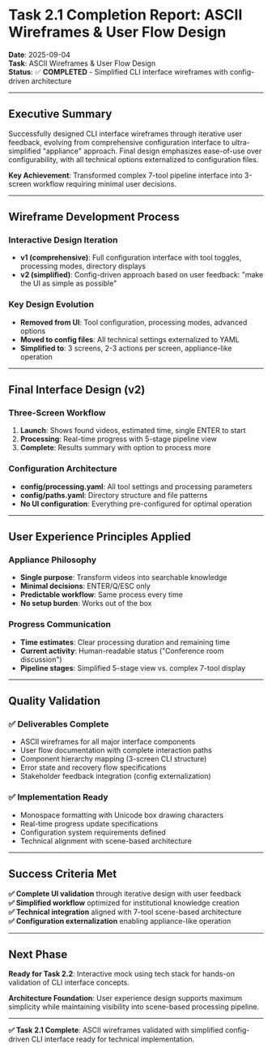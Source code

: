 # Task 2.1 Completion Report: ASCII Wireframes & User Flow Design

**Date**: 2025-09-04  
**Task**: ASCII Wireframes & User Flow Design  
**Status**: ✅ **COMPLETED** - Simplified CLI interface wireframes with config-driven architecture  

---

## **Executive Summary**

Successfully designed CLI interface wireframes through iterative user feedback, evolving from comprehensive configuration interface to ultra-simplified "appliance" approach. Final design emphasizes ease-of-use over configurability, with all technical options externalized to configuration files.

**Key Achievement**: Transformed complex 7-tool pipeline interface into 3-screen workflow requiring minimal user decisions.

---

## **Wireframe Development Process**

### **Interactive Design Iteration**
- **v1 (comprehensive)**: Full configuration interface with tool toggles, processing modes, directory displays
- **v2 (simplified)**: Config-driven approach based on user feedback: "make the UI as simple as possible"

### **Key Design Evolution**
- **Removed from UI**: Tool configuration, processing modes, advanced options
- **Moved to config files**: All technical settings externalized to YAML
- **Simplified to**: 3 screens, 2-3 actions per screen, appliance-like operation

---

## **Final Interface Design (v2)**

### **Three-Screen Workflow**
1. **Launch**: Shows found videos, estimated time, single ENTER to start
2. **Processing**: Real-time progress with 5-stage pipeline view
3. **Complete**: Results summary with option to process more

### **Configuration Architecture**
- **config/processing.yaml**: All tool settings and processing parameters
- **config/paths.yaml**: Directory structure and file patterns
- **No UI configuration**: Everything pre-configured for optimal operation

---

## **User Experience Principles Applied**

### **Appliance Philosophy**
- **Single purpose**: Transform videos into searchable knowledge
- **Minimal decisions**: ENTER/Q/ESC only
- **Predictable workflow**: Same process every time
- **No setup burden**: Works out of the box

### **Progress Communication**
- **Time estimates**: Clear processing duration and remaining time
- **Current activity**: Human-readable status ("Conference room discussion")
- **Pipeline stages**: Simplified 5-stage view vs. complex 7-tool display

---

## **Quality Validation**

### **✅ Deliverables Complete**
- ASCII wireframes for all major interface components
- User flow documentation with complete interaction paths  
- Component hierarchy mapping (3-screen CLI structure)
- Error state and recovery flow specifications
- Stakeholder feedback integration (config externalization)

### **✅ Implementation Ready**
- Monospace formatting with Unicode box drawing characters
- Real-time progress update specifications
- Configuration system requirements defined
- Technical alignment with scene-based architecture

---

## **Success Criteria Met**

**✅ Complete UI validation** through iterative design with user feedback  
**✅ Simplified workflow** optimized for institutional knowledge creation  
**✅ Technical integration** aligned with 7-tool scene-based architecture  
**✅ Configuration externalization** enabling appliance-like operation  

---

## **Next Phase**

**Ready for Task 2.2**: Interactive mock using tech stack for hands-on validation of CLI interface concepts.

**Architecture Foundation**: User experience design supports maximum simplicity while maintaining visibility into scene-based processing pipeline.

---

**✅ Task 2.1 Complete**: ASCII wireframes validated with simplified config-driven CLI interface ready for technical implementation.